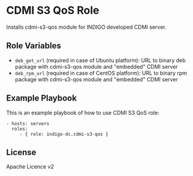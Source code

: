 CDMI S3 QoS Role
=========

Installs cdmi-s3-qos module for INDIGO developed CDMI server.

Role Variables
--------------

- `deb_get_url` (required in case of Ubuntu platform): URL to binary deb package with cdmi-s3-qos module and "embedded" CDMI server
- `deb_rpm_url` (required in case of CentOS platform): URL to binary rpm package with cdmi-s3-qos module and "embedded" CDMI server


Example Playbook
----------------

This is an example playbook of how to use CDMI S3 QoS role:

    - hosts: servers
      roles:
         - { role: indigo-dc.cdmi-s3-qos }

License
-------

Apache Licence v2
